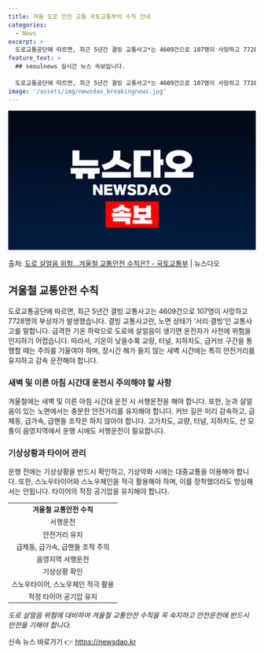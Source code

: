 ```yaml
---
title: 겨울 도로 안전 교통 국토교통부의 수칙 안내
categories:
  - News
excerpt: >
  도로교통공단에 따르면, 최근 5년간 결빙 교통사고*는 4609건으로 107명이 사망하고 7728명의 부상자가…
feature_text: >
  ## seoulnews 실시간 뉴스 속보입니다.

  도로교통공단에 따르면, 최근 5년간 결빙 교통사고*는 4609건으로 107명이 사망하고 7728명의 부상자가…
image: '/assets/img/newsdao_breakingnews.jpg'
---
```


![뉴스다오 속보](/assets/img/newsdao_breakingnews.jpg)

<p>출처: <a href="https://newsdao.kr/2876" rel="dofollow">도로 살얼음 위험…겨울철 교통안전 수칙은? - 국토교통부</a> | 뉴스다오</p>

<h2 data-ke-size="size26">겨울철 교통안전 수칙</h2>
<p data-ke-size="size16">도로교통공단에 따르면, 최근 5년간 결빙 교통사고는 4609건으로 107명이 사망하고 7728명의 부상자가 발생했습니다. 결빙 교통사고란, 노면 상태가 ‘서리·결빙’인 교통사고를 말합니다. 급격한 기온 하락으로 도로에 살얼음이 생기면 운전자가 사전에 위험을 인지하기 어렵습니다. 따라서, 기온이 낮을수록 교량, 터널, 지하차도, 급커브 구간을 통행할 때는 주의를 기울여야 하며, 장시간 해가 들지 않는 새벽 시간에는 특히 안전거리를 유지하고 감속 운전해야 합니다.</p>

<h3>새벽 및 이른 아침 시간대 운전시 주의해야 할 사항</h3>
<p data-ke-size="size16">겨울철에는 새벽 및 이른 아침 시간대 운전 시 서행운전을 해야 합니다. 또한, 눈과 살얼음이 있는 노면에서는 충분한 안전거리를 유지해야 합니다. 커브 길은 미리 감속하고, 급제동, 급가속, 급핸들 조작은 하지 않아야 합니다. 고가차도, 교량, 터널, 지하차도, 산 모퉁이 음영지역에서 운행 시에도 서행운전이 필요합니다.</p>

<h3>기상상황과 타이어 관리</h3>
<p data-ke-size="size16">운행 전에는 기상상황을 반드시 확인하고, 기상악화 시에는 대중교통을 이용해야 합니다. 또한, 스노우타이어와 스노우체인을 적극 활용해야 하며, 이를 장착했더라도 방심해서는 안됩니다. 타이어의 적정 공기압을 유지해야 합니다.</p>

<table>
	<tr>
		<td style="text-align: center; height: 17px;"><b>겨울철 교통안전 수칙</b></td>
	</tr>
	<tr>
		<td style="text-align: center; height: 17px;">서행운전</td>
	</tr>
	<tr>
		<td style="text-align: center; height: 17px;">안전거리 유지</td>
	</tr>
	<tr>
		<td style="text-align: center; height: 17px;">급제동, 급가속, 급핸들 조작 주의</td>
	</tr>
	<tr>
		<td style="text-align: center; height: 17px;">음영지역 서행운전</td>
	</tr>
	<tr>
		<td style="text-align: center; height: 17px;">기상상황 확인</td>
	</tr>
	<tr>
		<td style="text-align: center; height: 17px;">스노우타이어, 스노우체인 적극 활용</td>
	</tr>
	<tr>
		<td style="text-align: center; height: 17px;">적정 타이어 공기압 유지</td>
	</tr>
</table>

<em>도로 살얼음 위험에 대비하여 겨울철 교통안전 수칙을 꼭 숙지하고 안전운전에 반드시 만전을 기해야 합니다.</em> 

신속 뉴스 바로가기 👉 <a href="https://newsdao.kr" rel="dofollow">https://newsdao.kr</a>


